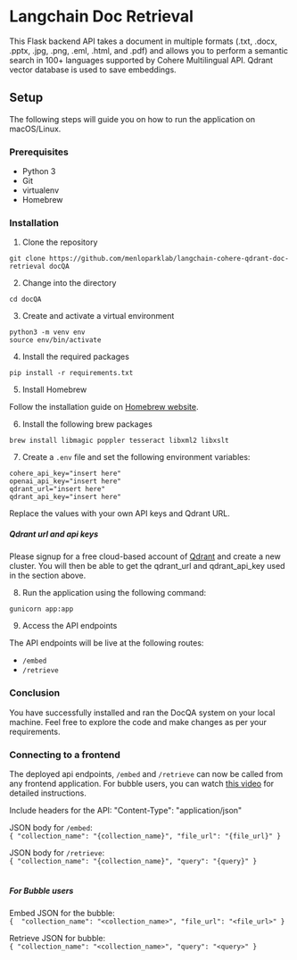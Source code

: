 # Langchain Doc Retrieval
This Flask backend API takes a document in multiple formats (.txt, .docx, .pptx, .jpg, .png, .eml, .html, and .pdf) and allows you to perform a semantic search in 100+ languages supported by Cohere Multilingual API. Qdrant vector database is used to save embeddings.

## Setup

The following steps will guide you on how to run the application on macOS/Linux.

### Prerequisites

- Python 3
- Git
- virtualenv
- Homebrew

### Installation

1. Clone the repository

```
git clone https://github.com/menloparklab/langchain-cohere-qdrant-doc-retrieval docQA
```

2. Change into the directory

```
cd docQA
```

3. Create and activate a virtual environment

```
python3 -m venv env
source env/bin/activate
```

4. Install the required packages

```
pip install -r requirements.txt
```

5. Install Homebrew 

Follow the installation guide on [Homebrew website](https://brew.sh/).

6. Install the following brew packages

```
brew install libmagic poppler tesseract libxml2 libxslt
```

7. Create a `.env` file and set the following environment variables:

```
cohere_api_key="insert here"
openai_api_key="insert here"
qdrant_url="insert here"
qdrant_api_key="insert here"
```

Replace the values with your own API keys and Qdrant URL.

##### Qdrant url and api keys

Please signup for a free cloud-based account of [Qdrant](https://qdrant.tech/) and create a new cluster. You will then be able to get the qdrant_url and qdrant_api_key used in the section above.

8. Run the application using the following command:

```
gunicorn app:app
```

9. Access the API endpoints

The API endpoints will be live at the following routes:

- `/embed`
- `/retrieve`

### Conclusion

You have successfully installed and ran the DocQA system on your local machine. Feel free to explore the code and make changes as per your requirements.

### Connecting to a frontend

The deployed api endpoints, `/embed` and `/retrieve` can now be called from any frontend application. For bubble users, you can watch [this video](https://youtu.be/hOrtuumOrv8) for detailed instructions.

Include headers for the API:
"Content-Type": "application/json"

JSON body for `/embed`:
<br>
`
{
"collection_name": "{collection_name}",
"file_url": "{file_url}"
}
`
<br>

JSON body for `/retrieve`:
<br>
`
{
"collection_name": "{collection_name}",
"query": "{query}"
}
`
<br>
<br>

##### For Bubble users
Embed JSON for the bubble:
<br>
`
{ 
"collection_name": "<collection_name>",
"file_url": "<file_url>"
}
`
<br>

Retrieve JSON for bubble:
<br>
`
{
"collection_name": "<collection_name>",
"query": "<query>"
}
`
<br>
